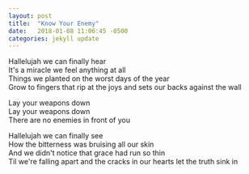 ```yaml
---
layout: post
title:  "Know Your Enemy"
date:   2018-01-08 11:06:45 -0500
categories: jekyll update
---
```

Hallelujah we can finally hear  
It's a miracle we feel anything at all  
Things we planted on the worst days of the year  
Grow to fingers that rip at the joys and sets our backs against the wall  

Lay your weapons down  
Lay your weapons down  
There are no enemies in front of you  

Hallelujah we can finally see  
How the bitterness was bruising all our skin  
And we didn't notice that grace had run so thin  
Til we're falling apart and the cracks in our hearts let the truth sink in  

